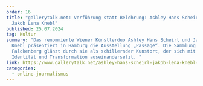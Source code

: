 ```yaml
---
order: 16
title: "gallerytalk.net: Verführung statt Belehrung: Ashley Hans Scheirl und
  Jakob Lena Knebl"
published: 25.07.2024
tag: Kultur
summary: "Das renommierte Wiener Künstlerduo Ashley Hans Scheirl und Jakob Lena
  Knebl präsentiert in Hamburg die Ausstellung „Passage“. Die Sammlung
  Falckenberg glänzt durch sie als schillernder Kunstort, der sich mit Körper,
  Identität und Transformation auseinandersetzt. "
link: https://www.gallerytalk.net/ashley-hans-scheirl-jakob-lena-knebl-sammlung-falckenberg-deichtorhallen/
categories:
  - online-journalismus
---
```

